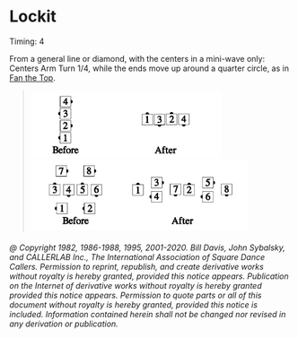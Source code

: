 
# Lockit

Timing: 4

From a general line or diamond, with the centers in a mini-wave
only: Centers Arm Turn 1/4, while the ends move up around a
quarter circle, as in
[Fan the Top](../plus/fan_the_top.md).


> 
> ![alt](lockit_1a.png)![alt](lockit_1b.png)  
> ![alt](lockit_1c.png)![alt](lockit_1d.png)
> 

###### @ Copyright 1982, 1986-1988, 1995, 2001-2020. Bill Davis, John Sybalsky, and CALLERLAB Inc., The International Association of Square Dance Callers. Permission to reprint, republish, and create derivative works without royalty is hereby granted, provided this notice appears. Publication on the Internet of derivative works without royalty is hereby granted provided this notice appears. Permission to quote parts or all of this document without royalty is hereby granted, provided this notice is included. Information contained herein shall not be changed nor revised in any derivation or publication.
